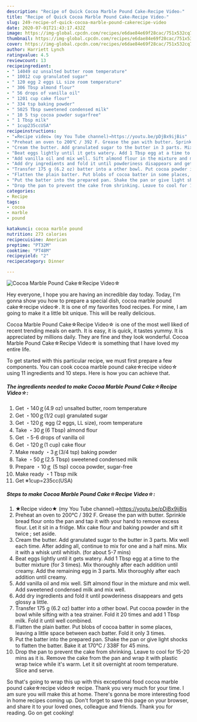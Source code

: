 ```yaml
---
description: "Recipe of Quick Cocoa Marble Pound Cake☆Recipe Video☆"
title: "Recipe of Quick Cocoa Marble Pound Cake☆Recipe Video☆"
slug: 249-recipe-of-quick-cocoa-marble-pound-cakerecipe-video
date: 2020-07-01T21:43:17.432Z
image: https://img-global.cpcdn.com/recipes/e6dae84e69f28cac/751x532cq70/cocoa-marble-pound-cake☆recipe-video☆-recipe-main-photo.jpg
thumbnail: https://img-global.cpcdn.com/recipes/e6dae84e69f28cac/751x532cq70/cocoa-marble-pound-cake☆recipe-video☆-recipe-main-photo.jpg
cover: https://img-global.cpcdn.com/recipes/e6dae84e69f28cac/751x532cq70/cocoa-marble-pound-cake☆recipe-video☆-recipe-main-photo.jpg
author: Harriett Lynch
ratingvalue: 4.5
reviewcount: 13
recipeingredient:
- " 14049 oz unsalted butter room temperature"
- " 10012 cup granulated sugar"
- " 120 egg 2 eggs LL size room temperature"
- " 306 Tbsp almond flour"
- " 56 drops of vanilla oil"
- " 1201 cup cake flour"
- " 334 tsp baking powder"
- " 5025 Tbsp sweetened condensed milk"
- " 10 5 tsp cocoa powder sugarfree"
- " 1 Tbsp milk"
- " 1cup235ccUSA"
recipeinstructions:
- "★Recipe video★ (my You Tube channel)→https://youtu.be/pDjBx9ijBis"
- "Preheat an oven to 200℃ / 392 F. Grease the pan with butter. Sprinkle bread flour onto the pan and tap it with your hand to remove excess flour. Let it sit in a fridge. Mix cake flour and baking powder and sift it twice ; set aside."
- "Cream the butter. Add granulated sugar to the butter in 3 parts. Mix well each time. After adding all, continue to mix for one and a half mins. Mix it with a whisk until whitish. (for about 5-7 mins)"
- "Beat eggs lightly until it gets watery. Add 1 Tbsp egg at a time to the butter mixture (for 3 times). Mix thoroughly after each addition until creamy. Add the remaining egg in 3 parts. Mix thoroughly after each addition until creamy."
- "Add vanilla oil and mix well. Sift almond flour in the mixture and mix well. Add sweetened condensed milk and mix well."
- "Add dry ingredients and fold it until powderiness disappears and gets glossy a little."
- "Transfer 175 g (6.2 oz) batter into a other bowl. Put cocoa powder in the bowl while sifting with a tea strainer. Fold it 20 times and add 1 Tbsp milk. Fold it until well combined."
- "Flatten the plain batter. Put blobs of cocoa batter in some places, leaving a little space between each batter. Fold it only 3 times."
- "Put the batter into the prepared pan. Shake the pan or give light shocks to flatten the batter. Bake it at 170℃ / 338F for 45 mins."
- "Drop the pan to prevent the cake from shrinking. Leave to cool for 15-20 mins as it is. Remove the cake from the pan and wrap it with plastic wrap twice while it&#39;s warm. Let it sit overnight at room temperature. Slice and serve."
categories:
- Recipe
tags:
- cocoa
- marble
- pound

katakunci: cocoa marble pound 
nutrition: 273 calories
recipecuisine: American
preptime: "PT32M"
cooktime: "PT48M"
recipeyield: "2"
recipecategory: Dinner

---
```



![Cocoa Marble Pound Cake☆Recipe Video☆](https://img-global.cpcdn.com/recipes/e6dae84e69f28cac/751x532cq70/cocoa-marble-pound-cake☆recipe-video☆-recipe-main-photo.jpg)

Hey everyone, I hope you are having an incredible day today. Today, I'm gonna show you how to prepare a special dish, cocoa marble pound cake☆recipe video☆. It is one of my favorites food recipes. For mine, I am going to make it a little bit unique. This will be really delicious.

Cocoa Marble Pound Cake☆Recipe Video☆ is one of the most well liked of recent trending meals on earth. It is easy, it is quick, it tastes yummy. It is appreciated by millions daily. They are fine and they look wonderful. Cocoa Marble Pound Cake☆Recipe Video☆ is something that I have loved my entire life.




To get started with this particular recipe, we must first prepare a few components. You can cook cocoa marble pound cake☆recipe video☆ using 11 ingredients and 10 steps. Here is how you can achieve that.

<!--inarticleads1-->

##### The ingredients needed to make Cocoa Marble Pound Cake☆Recipe Video☆:

1. Get  ・140ｇ(4.9 oz) unsalted butter, room temperature
1. Get  ・100ｇ(1/2 cup) granulated sugar
1. Get  ・120ｇ egg (2 eggs, LL size), room temperature
1. Take  ・30ｇ(6 Tbsp) almond flour
1. Get  ・5-6 drops of vanilla oil
1. Get  ・120ｇ(1 cup) cake flour
1. Make ready  ・3ｇ(3/4 tsp) baking powder
1. Take  ・50ｇ(2.5 Tbsp) sweetened condensed milk
1. Prepare  ・10ｇ (5 tsp) cocoa powder, sugar-free
1. Make ready  ・1 Tbsp milk
1. Get  ※1cup=235cc(USA)




<!--inarticleads2-->

##### Steps to make Cocoa Marble Pound Cake☆Recipe Video☆:

1. ★Recipe video★ (my You Tube channel)→https://youtu.be/pDjBx9ijBis
1. Preheat an oven to 200℃ / 392 F. Grease the pan with butter. Sprinkle bread flour onto the pan and tap it with your hand to remove excess flour. Let it sit in a fridge. Mix cake flour and baking powder and sift it twice ; set aside.
1. Cream the butter. Add granulated sugar to the butter in 3 parts. Mix well each time. After adding all, continue to mix for one and a half mins. Mix it with a whisk until whitish. (for about 5-7 mins)
1. Beat eggs lightly until it gets watery. Add 1 Tbsp egg at a time to the butter mixture (for 3 times). Mix thoroughly after each addition until creamy. Add the remaining egg in 3 parts. Mix thoroughly after each addition until creamy.
1. Add vanilla oil and mix well. Sift almond flour in the mixture and mix well. Add sweetened condensed milk and mix well.
1. Add dry ingredients and fold it until powderiness disappears and gets glossy a little.
1. Transfer 175 g (6.2 oz) batter into a other bowl. Put cocoa powder in the bowl while sifting with a tea strainer. Fold it 20 times and add 1 Tbsp milk. Fold it until well combined.
1. Flatten the plain batter. Put blobs of cocoa batter in some places, leaving a little space between each batter. Fold it only 3 times.
1. Put the batter into the prepared pan. Shake the pan or give light shocks to flatten the batter. Bake it at 170℃ / 338F for 45 mins.
1. Drop the pan to prevent the cake from shrinking. Leave to cool for 15-20 mins as it is. Remove the cake from the pan and wrap it with plastic wrap twice while it&#39;s warm. Let it sit overnight at room temperature. Slice and serve.




So that's going to wrap this up with this exceptional food cocoa marble pound cake☆recipe video☆ recipe. Thank you very much for your time. I am sure you will make this at home. There's gonna be more interesting food in home recipes coming up. Don't forget to save this page on your browser, and share it to your loved ones, colleague and friends. Thank you for reading. Go on get cooking!
